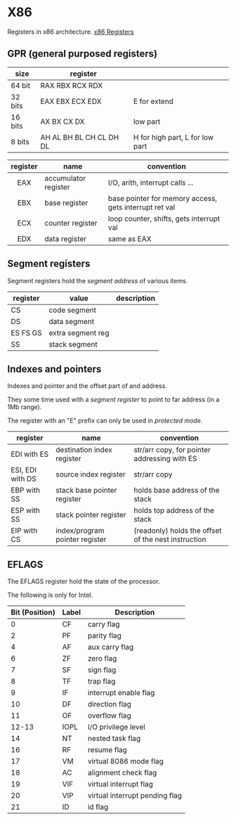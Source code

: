 # X86 

Registers in x86 architecture.
[x86 Registers](https://www.eecg.utoronto.ca/~amza/www.mindsec.com/files/x86regs.html)

## GPR (general purposed registers)

| size    | register                |                                 |
| ------- | ----------------------- | ------------------------------- |
| 64 bit  | RAX RBX RCX RDX         |                                 |
| 32 bits | EAX EBX ECX EDX         | E for extend                    |
| 16 bits | AX BX CX DX             | low part                        |
| 8  bits | AH AL BH BL CH CL DH DL | H for high part, L for low part |
 
 | register | name                 | convention                                             |
 |:--------:| -------------------- | ------------------------------------------------------ |
 |   EAX    | accumulator register | I/O, arith, interrupt calls ...                        |
 |   EBX    | base register        | base pointer for memory access, gets interrupt ret val |
 |   ECX    | counter register     | loop counter, shifts, gets interrupt val               |
 |   EDX    | data register        | same as EAX                                            |


## Segment registers

Segment registers hold the _segment address_ of various items.


| register | value             | description | 
| -------- | ----------------- | ----------- |
| CS       | code segment      |             |
| DS       | data segment      |             |
| ES FS GS | extra segment reg |             |
| SS       | stack segment     |             |


## Indexes and pointers

Indexes and pointer and the offset part of and address.

They some time used with a *segment register* to point to far address (in a 1Mb range). 

The register with an "E" prefix can only be used in _protected mode_.

 | register         | name                           | convention                                   |
 | ---------------- | ------------------------------ | -------------------------------------------- |
 | EDI with ES      | destination index register     | str/arr copy, for pointer addressing with ES |
 | ESI, EDI with DS | source index register          | str/arr copy                                 |
 | EBP with SS      | stack base pointer register    | holds base address of the stack              |
 | ESP with SS      | stack pointer register         | holds top address of the stack               |
 | EIP with CS      | index/program pointer register | (readonly) holds the offset of the nest instruction     |


## EFLAGS

The EFLAGS register hold the state of the processor.

The following is only for Intel.

| Bit (Position) | Label | Description                    |
| -------------- | ----- | ------------------------------ |
| 0              | CF    | carry flag                     |
| 2              | PF    | parity flag                    |
| 4              | AF    | aux carry flag                 |
| 6              | ZF    | zero flag                      |
| 7              | SF    | sign flag                      |
| 8              | TF    | trap flag                      |
| 9              | IF    | interrupt enable flag          |
| 10             | DF    | direction flag                 |
| 11             | OF    | overflow flag                  |
| 12-13          | IOPL  | I/O privilege level            |
| 14             | NT    | nested task flag               |
| 16             | RF    | resume flag                    |
| 17             | VM    | virtual 8086 mode flag         |
| 18             | AC    | alignment check flag           |
| 19             | VIF   | virtual interrupt flag         |
| 20             | VIP   | virtual interrupt pending flag |
| 21             | ID    | id flag                               |
